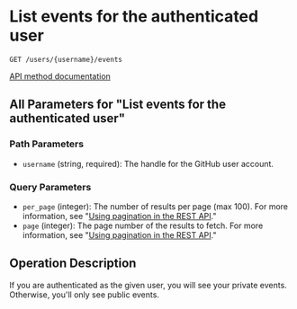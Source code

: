 # List events for the authenticated user

`GET /users/{username}/events`

[API method documentation](https://docs.github.com/rest/activity/events#list-events-for-the-authenticated-user)

## All Parameters for "List events for the authenticated user"

### Path Parameters

- `username` (string, required): The handle for the GitHub user account.
### Query Parameters

- `per_page` (integer): The number of results per page (max 100). For more information, see "[Using pagination in the REST API](https://docs.github.com/rest/using-the-rest-api/using-pagination-in-the-rest-api)."
- `page` (integer): The page number of the results to fetch. For more information, see "[Using pagination in the REST API](https://docs.github.com/rest/using-the-rest-api/using-pagination-in-the-rest-api)."

## Operation Description

If you are authenticated as the given user, you will see your private events. Otherwise, you'll only see public events.
